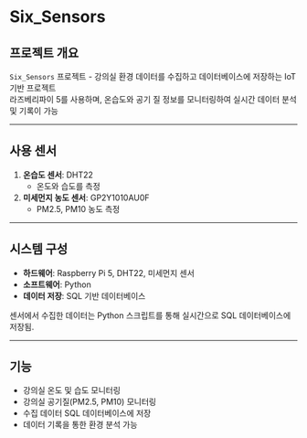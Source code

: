 # Six_Sensors

## 프로젝트 개요
`Six_Sensors` 프로젝트 - 강의실 환경 데이터를 수집하고 데이터베이스에 저장하는 IoT 기반 프로젝트<br>
라즈베리파이 5를 사용하며, 온습도와 공기 질 정보를 모니터링하여 실시간 데이터 분석 및 기록이 가능

---

## 사용 센서
1. **온습도 센서**: DHT22  
   - 온도와 습도를 측정
2. **미세먼지 농도 센서**: GP2Y1010AU0F
   - PM2.5, PM10 농도 측정

---

## 시스템 구성
- **하드웨어**: Raspberry Pi 5, DHT22, 미세먼지 센서
- **소프트웨어**: Python
- **데이터 저장**: SQL 기반 데이터베이스

센서에서 수집한 데이터는 Python 스크립트를 통해 실시간으로 SQL 데이터베이스에 저장됨.

---

## 기능
- 강의실 온도 및 습도 모니터링
- 강의실 공기질(PM2.5, PM10) 모니터링
- 수집 데이터 SQL 데이터베이스에 저장
- 데이터 기록을 통한 환경 분석 가능